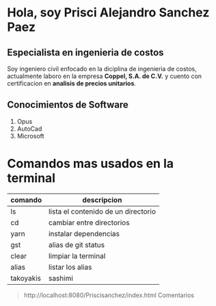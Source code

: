 
# Hola, soy Prisci Alejandro Sanchez Paez
## Especialista en ingenieria de costos
Soy ingeniero civil enfocado en la diciplina de ingenieria de costos, actualmente laboro en la empresa **Coppel, S.A. de C.V.** y cuento con certificacion en **analisis de precios unitarios**.

## Conocimientos de Software
1. Opus
2. AutoCad
3. Microsoft

# Comandos mas usados en la terminal
| comando | descripcion |
|---------|-------------|
| ls | lista el contenido de un directorio |
| cd | cambiar entre directorios |
| yarn | instalar dependencias |
| gst | alias de git status |
| clear | limpiar la terminal |
| alias | listar los alias |
| takoyakis | sashimi |

> http://localhost:8080/Priscisanchez/index.html
> Comentarios